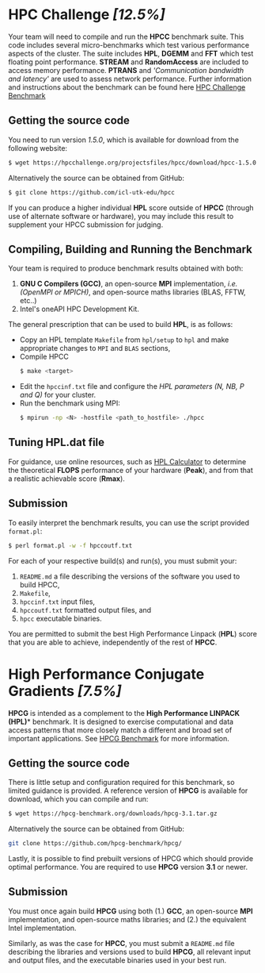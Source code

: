 HPC Challenge *[12.5%]*
=============

Your team will need to compile and run the **HPCC** benchmark suite. This code includes several micro-benchmarks which test various performance aspects of the cluster. The suite includes **HPL**, **DGEMM** and **FFT** which test floating point performance. **STREAM** and **RandomAccess** are included to access memory performance. **PTRANS** and *'Communication bandwidth and latency'* are used to assess network performance. Further information and instructions about the benchmark can be found here [HPC Challenge Benchmark](https://hpcchallenge.org/hpcc/index.html)

## Getting the source code

You need to run version *1.5.0*, which is available for download from the following website:
```bash
$ wget https://hpcchallenge.org/projectsfiles/hpcc/download/hpcc-1.5.0.tar.gz
```

Alternatively the source can be obtained from GitHub:
```bash
$ git clone https://github.com/icl-utk-edu/hpcc
```

If you can produce a higher individual **HPL** score outside of **HPCC** (through use of alternate software or hardware), you may include this result to supplement your HPCC submission for judging.

## Compiling, Building and Running the Benchmark

Your team is required to produce benchmark results obtained with both:
1. **GNU C Compilers (GCC)**, an open-source **MPI** implementation, *i.e. (OpenMPI or MPICH)*, and open-source maths libraries (BLAS, FFTW, etc..)
2. Intel's oneAPI HPC Development Kit.

The general prescription that can be used to build **HPL**, is as follows:
- Copy an HPL template `Makefile` from `hpl/setup` to `hpl` and make appropriate changes to `MPI` and `BLAS` sections, 
- Compile HPCC
  ```bash
  $ make <target>
  ```
- Edit the `hpccinf.txt` file and configure the *HPL parameters (N, NB, P and Q)* for your cluster.
- Run the benchmark using MPI:
  ```bash
  $ mpirun -np <N> -hostfile <path_to_hostfile> ./hpcc
  ```
## Tuning HPL.dat file

For guidance, use online resources, such as [HPL Calculator](https://www.advancedclustering.com/act_kb/tune-hpl-dat-file/) to determine the theoretical **FLOPS** performance of your hardware (**Peak**), and from that a realistic achievable score (**Rmax**).

## Submission

To easily interpret the benchmark results, you can use the script provided `format.pl`:
```bash
$ perl format.pl -w -f hpccoutf.txt
```

For each of your respective build(s) and run(s), you must submit your:
1. `README.md` a file describing the versions of the software you used to build HPCC,
1. `Makefile`,
1. `hpccinf.txt` input files, 
1. `hpccoutf.txt` formatted output files, and
1. `hpcc` executable binaries.

You are permitted to submit the best High Performance Linpack (**HPL**) score that you are able to achieve, independently of the rest of **HPCC**.

High Performance Conjugate Gradients *[7.5%]*
====================================

**HPCG** is intended as a complement to the **High Performance LINPACK (HPL)*** benchmark. It is designed to exercise computational and data access patterns that more closely match a different and broad set of important applications. See [HPCG Benchmark](https://hpcg-benchmark.org/) for more information.

## Getting the source code

There is little setup and configuration required for this benchmark, so limited guidance is provided. A reference version of **HPCG** is available for download, which you can compile and run:
```bash
$ wget https://hpcg-benchmark.org/downloads/hpcg-3.1.tar.gz
```

Alternatively the source can be obtained from GitHub:
```bash
git clone https://github.com/hpcg-benchmark/hpcg/
```
Lastly, it is possible to find prebuilt versions of HPCG which should provide optimal performance. You are required to use **HPCG** version **3.1** or newer.

## Submission

You must once again build **HPCG** using both (1.) **GCC**, an open-source **MPI** implementation, and open-source maths libraries; and (2.) the equivalent Intel implementation.

Similarly, as was the case for **HPCC**, you must submit a `README.md` file describing the libraries and versions used to build **HPCG**, all relevant input and output files, and the executable binaries used in your best run.

